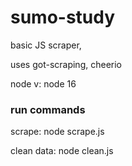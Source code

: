 # sumo-study

basic JS scraper,

uses got-scraping, cheerio


node v: node 16

### run commands
scrape: node scrape.js

clean data: node clean.js
